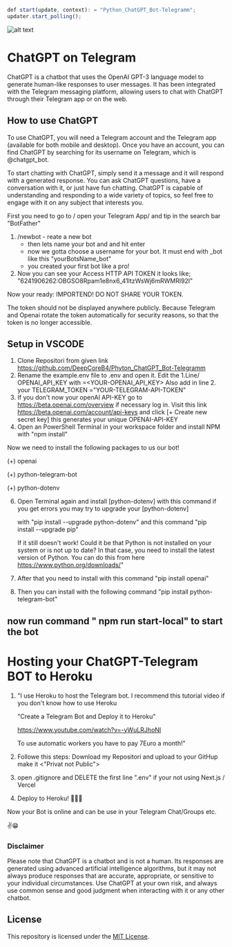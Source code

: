 ```javascript
def start(update, context): = "Python_ChatGPT_Bot-Telegramm"; 
updater.start_polling();
``` 
![alt text][logo] 
 
[logo]:https://github.com/DeepCoreB4/Phyton_ChatGPT_Bot-Telegramm/blob/master/microBot.jpg "MicroBot DeepCore"
# ChatGPT on Telegram
ChatGPT is a chatbot that uses the OpenAI GPT-3 language model to generate human-like responses to user messages. It has been integrated with the Telegram messaging platform, allowing users to chat with ChatGPT through their Telegram app or on the web.

## How to use ChatGPT
To use ChatGPT, you will need a Telegram account and the Telegram app (available for both mobile and desktop). Once you have an account, you can find ChatGPT by searching for its username on Telegram, which is @chatgpt_bot.

To start chatting with ChatGPT, simply send it a message and it will respond with a generated response. You can ask ChatGPT questions, have a conversation with it, or just have fun chatting. ChatGPT is capable of understanding and responding to a wide variety of topics, so feel free to engage with it on any subject that interests you.

First you need to go to / open your Telegram App/ and tip in the search bar "BotFather"
1.  /newbot - reate a new bot
    - then lets name your bot and and hit enter
    - now we gotta choose a username for your bot. It must end with _bot like this "yourBotsName_bot"
    - you created your first bot like a pro!
2.  Now you can see your Access HTTP API TOKEN it looks like; "6241906262:OBGSO8Rpam1e8nx6_41ltzWsWj6mRWMRl92I"

Now your ready: IMPORTEND! DO NOT SHARE YOUR TOKEN.

The token should not be displayed anywhere publicly. Because Telegram and Openai rotate the token automatically for security reasons, so that the token is no longer accessible.

## Setup in VSCODE
1.  Clone Repositori from given link
    https://github.com/DeepCoreB4/Phyton_ChatGPT_Bot-Telegramm
2.  Rename the example.env file to .env and open it. Edit the 1.Line/ OPENAI_API_KEY with =<YOUR-OPENAI_API_KEY>
    Also add in line 2. your TELEGRAM_TOKEN ="YOUR-TELEGRAM-API-TOKEN"
3.  If you don't now your openAI API-KEY go to https://beta.openai.com/overview if necessary log in. Visit this link
    https://beta.openai.com/account/api-keys and click [+ Create new secret key] 
    this generates your unique OPENAI-API-KEY
4.  Open an PowerShell Terminal in your workspace folder and install NPM with "npm install"

Now we need to install the following packages to us our bot!

(+) openai

(+) python-telegram-bot

(+) python-dotenv

6.  Open Terminal again and install [python-dotenv] with this command <pip install python-dotenv> 
    if you get errors you may try to upgrade your [python-dotenv] 

    with "pip install --upgrade python-dotenv" and this command "pip install --upgrade pip"

    If it still doesn't work! Could it be that Python is not installed on your system or is not up to date? In that case, you need to install the latest version of Python. You can do this from here https://www.python.org/downloads/"

7.  After that you need to install with this command "pip install openai"  
8.  Then you can install with the following command "pip install python-telegram-bot"

## now run command " npm run start-local" to start the bot

# Hosting your ChatGPT-Telegram BOT to Heroku

1. "I use Heroku to host the Telegram bot. 
    I recommend this tutorial video if you don't know how to use Heroku

    "Create a Telegram Bot and Deploy it to Heroku"

    https://www.youtube.com/watch?v=-yWuLRJhoNI

    To use automatic workers you have to pay 7Euro a month!"

2.  Followe this steps: Download my Repositori and upload to your GitHup make it <"Privat not Public">

3.  open .gitignore and DELETE the first line ".env" if your not using Next.js / Vercel

4.  Deploy to Heroku! 🎉🎉🎉

Now your Bot is online and can be use in your Telegram Chat/Groups etc.

✌️😁

### Disclaimer
Please note that ChatGPT is a chatbot and is not a human. Its responses are generated using advanced artificial intelligence algorithms, but it may not always produce responses that are accurate, appropriate, or sensitive to your individual circumstances. Use ChatGPT at your own risk, and always use common sense and good judgment when interacting with it or any other chatbot.
## License

This repository is licensed under the [MIT License](LICENSE).

